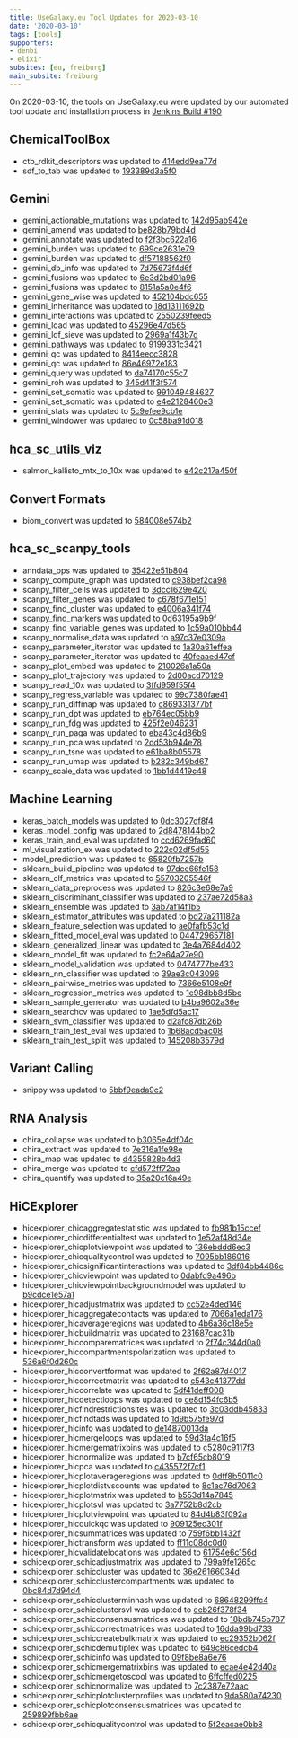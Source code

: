 ```yaml
---
title: UseGalaxy.eu Tool Updates for 2020-03-10
date: '2020-03-10'
tags: [tools]
supporters:
- denbi
- elixir
subsites: [eu, freiburg]
main_subsite: freiburg
---
```


On 2020-03-10, the tools on UseGalaxy.eu were updated by our automated tool update and installation process in [Jenkins Build #190](https://build.galaxyproject.eu/job/usegalaxy-eu/job/install-tools/#190/)


## ChemicalToolBox

- ctb_rdkit_descriptors was updated to [414edd9ea77d](https://toolshed.g2.bx.psu.edu/view/bgruening/ctb_rdkit_descriptors/414edd9ea77d)
- sdf_to_tab was updated to [193389d3a5f0](https://toolshed.g2.bx.psu.edu/view/bgruening/sdf_to_tab/193389d3a5f0)

## Gemini

- gemini_actionable_mutations was updated to [142d95ab942e](https://toolshed.g2.bx.psu.edu/view/iuc/gemini_actionable_mutations/142d95ab942e)
- gemini_amend was updated to [be828b79bd4d](https://toolshed.g2.bx.psu.edu/view/iuc/gemini_amend/be828b79bd4d)
- gemini_annotate was updated to [f2f3bc622a16](https://toolshed.g2.bx.psu.edu/view/iuc/gemini_annotate/f2f3bc622a16)
- gemini_burden was updated to [699ce2631e79](https://toolshed.g2.bx.psu.edu/view/iuc/gemini_burden/699ce2631e79)
- gemini_burden was updated to [df57188562f0](https://toolshed.g2.bx.psu.edu/view/iuc/gemini_burden/df57188562f0)
- gemini_db_info was updated to [7d75673f4d6f](https://toolshed.g2.bx.psu.edu/view/iuc/gemini_db_info/7d75673f4d6f)
- gemini_fusions was updated to [6e3d2bd01a96](https://toolshed.g2.bx.psu.edu/view/iuc/gemini_fusions/6e3d2bd01a96)
- gemini_fusions was updated to [8151a5a0e4f6](https://toolshed.g2.bx.psu.edu/view/iuc/gemini_fusions/8151a5a0e4f6)
- gemini_gene_wise was updated to [452104bdc655](https://toolshed.g2.bx.psu.edu/view/iuc/gemini_gene_wise/452104bdc655)
- gemini_inheritance was updated to [18d13111692b](https://toolshed.g2.bx.psu.edu/view/iuc/gemini_inheritance/18d13111692b)
- gemini_interactions was updated to [2550239feed5](https://toolshed.g2.bx.psu.edu/view/iuc/gemini_interactions/2550239feed5)
- gemini_load was updated to [45296e47d565](https://toolshed.g2.bx.psu.edu/view/iuc/gemini_load/45296e47d565)
- gemini_lof_sieve was updated to [2969a1f43b7d](https://toolshed.g2.bx.psu.edu/view/iuc/gemini_lof_sieve/2969a1f43b7d)
- gemini_pathways was updated to [9199331c3421](https://toolshed.g2.bx.psu.edu/view/iuc/gemini_pathways/9199331c3421)
- gemini_qc was updated to [8414eecc3828](https://toolshed.g2.bx.psu.edu/view/iuc/gemini_qc/8414eecc3828)
- gemini_qc was updated to [86e46972e183](https://toolshed.g2.bx.psu.edu/view/iuc/gemini_qc/86e46972e183)
- gemini_query was updated to [da74170c55c7](https://toolshed.g2.bx.psu.edu/view/iuc/gemini_query/da74170c55c7)
- gemini_roh was updated to [345d41f3f574](https://toolshed.g2.bx.psu.edu/view/iuc/gemini_roh/345d41f3f574)
- gemini_set_somatic was updated to [991049484627](https://toolshed.g2.bx.psu.edu/view/iuc/gemini_set_somatic/991049484627)
- gemini_set_somatic was updated to [e4e2128460e3](https://toolshed.g2.bx.psu.edu/view/iuc/gemini_set_somatic/e4e2128460e3)
- gemini_stats was updated to [5c9efee9cb1e](https://toolshed.g2.bx.psu.edu/view/iuc/gemini_stats/5c9efee9cb1e)
- gemini_windower was updated to [0c58ba91d018](https://toolshed.g2.bx.psu.edu/view/iuc/gemini_windower/0c58ba91d018)


## hca_sc_utils_viz

- salmon_kallisto_mtx_to_10x was updated to [e42c217a450f](https://toolshed.g2.bx.psu.edu/view/ebi-gxa/salmon_kallisto_mtx_to_10x/e42c217a450f)

## Convert Formats

- biom_convert was updated to [584008e574b2](https://toolshed.g2.bx.psu.edu/view/iuc/biom_convert/584008e574b2)

## hca_sc_scanpy_tools

- anndata_ops was updated to [35422e51b804](https://toolshed.g2.bx.psu.edu/view/ebi-gxa/anndata_ops/35422e51b804)
- scanpy_compute_graph was updated to [c938bef2ca98](https://toolshed.g2.bx.psu.edu/view/ebi-gxa/scanpy_compute_graph/c938bef2ca98)
- scanpy_filter_cells was updated to [3dcc1629e420](https://toolshed.g2.bx.psu.edu/view/ebi-gxa/scanpy_filter_cells/3dcc1629e420)
- scanpy_filter_genes was updated to [c678f671e151](https://toolshed.g2.bx.psu.edu/view/ebi-gxa/scanpy_filter_genes/c678f671e151)
- scanpy_find_cluster was updated to [e4006a341f74](https://toolshed.g2.bx.psu.edu/view/ebi-gxa/scanpy_find_cluster/e4006a341f74)
- scanpy_find_markers was updated to [0d63195a9b9f](https://toolshed.g2.bx.psu.edu/view/ebi-gxa/scanpy_find_markers/0d63195a9b9f)
- scanpy_find_variable_genes was updated to [1c59a010bb44](https://toolshed.g2.bx.psu.edu/view/ebi-gxa/scanpy_find_variable_genes/1c59a010bb44)
- scanpy_normalise_data was updated to [a97c37e0309a](https://toolshed.g2.bx.psu.edu/view/ebi-gxa/scanpy_normalise_data/a97c37e0309a)
- scanpy_parameter_iterator was updated to [1a30a61effea](https://toolshed.g2.bx.psu.edu/view/ebi-gxa/scanpy_parameter_iterator/1a30a61effea)
- scanpy_parameter_iterator was updated to [40feaaed47cf](https://toolshed.g2.bx.psu.edu/view/ebi-gxa/scanpy_parameter_iterator/40feaaed47cf)
- scanpy_plot_embed was updated to [210026a1a50a](https://toolshed.g2.bx.psu.edu/view/ebi-gxa/scanpy_plot_embed/210026a1a50a)
- scanpy_plot_trajectory was updated to [2d00acd70129](https://toolshed.g2.bx.psu.edu/view/ebi-gxa/scanpy_plot_trajectory/2d00acd70129)
- scanpy_read_10x was updated to [3ffd959f55f4](https://toolshed.g2.bx.psu.edu/view/ebi-gxa/scanpy_read_10x/3ffd959f55f4)
- scanpy_regress_variable was updated to [99c7380fae41](https://toolshed.g2.bx.psu.edu/view/ebi-gxa/scanpy_regress_variable/99c7380fae41)
- scanpy_run_diffmap was updated to [c869331377bf](https://toolshed.g2.bx.psu.edu/view/ebi-gxa/scanpy_run_diffmap/c869331377bf)
- scanpy_run_dpt was updated to [eb764ec05bb9](https://toolshed.g2.bx.psu.edu/view/ebi-gxa/scanpy_run_dpt/eb764ec05bb9)
- scanpy_run_fdg was updated to [425f2e046231](https://toolshed.g2.bx.psu.edu/view/ebi-gxa/scanpy_run_fdg/425f2e046231)
- scanpy_run_paga was updated to [eba43c4d86b9](https://toolshed.g2.bx.psu.edu/view/ebi-gxa/scanpy_run_paga/eba43c4d86b9)
- scanpy_run_pca was updated to [2dd53b944e78](https://toolshed.g2.bx.psu.edu/view/ebi-gxa/scanpy_run_pca/2dd53b944e78)
- scanpy_run_tsne was updated to [e61ba8b05578](https://toolshed.g2.bx.psu.edu/view/ebi-gxa/scanpy_run_tsne/e61ba8b05578)
- scanpy_run_umap was updated to [b282c349bd67](https://toolshed.g2.bx.psu.edu/view/ebi-gxa/scanpy_run_umap/b282c349bd67)
- scanpy_scale_data was updated to [1bb1d4419c48](https://toolshed.g2.bx.psu.edu/view/ebi-gxa/scanpy_scale_data/1bb1d4419c48)

## Machine Learning

- keras_batch_models was updated to [0dc3027df8f4](https://toolshed.g2.bx.psu.edu/view/bgruening/keras_batch_models/0dc3027df8f4)
- keras_model_config was updated to [2d8478144bb2](https://toolshed.g2.bx.psu.edu/view/bgruening/keras_model_config/2d8478144bb2)
- keras_train_and_eval was updated to [ccd6269fad60](https://toolshed.g2.bx.psu.edu/view/bgruening/keras_train_and_eval/ccd6269fad60)
- ml_visualization_ex was updated to [222c02df5d55](https://toolshed.g2.bx.psu.edu/view/bgruening/ml_visualization_ex/222c02df5d55)
- model_prediction was updated to [65820fb7257b](https://toolshed.g2.bx.psu.edu/view/bgruening/model_prediction/65820fb7257b)
- sklearn_build_pipeline was updated to [97dce66fe158](https://toolshed.g2.bx.psu.edu/view/bgruening/sklearn_build_pipeline/97dce66fe158)
- sklearn_clf_metrics was updated to [55703205546f](https://toolshed.g2.bx.psu.edu/view/bgruening/sklearn_clf_metrics/55703205546f)
- sklearn_data_preprocess was updated to [826c3e68e7a9](https://toolshed.g2.bx.psu.edu/view/bgruening/sklearn_data_preprocess/826c3e68e7a9)
- sklearn_discriminant_classifier was updated to [237ae72d58a3](https://toolshed.g2.bx.psu.edu/view/bgruening/sklearn_discriminant_classifier/237ae72d58a3)
- sklearn_ensemble was updated to [3ab7af14f1b5](https://toolshed.g2.bx.psu.edu/view/bgruening/sklearn_ensemble/3ab7af14f1b5)
- sklearn_estimator_attributes was updated to [bd27a211182a](https://toolshed.g2.bx.psu.edu/view/bgruening/sklearn_estimator_attributes/bd27a211182a)
- sklearn_feature_selection was updated to [ae0fafb53c1d](https://toolshed.g2.bx.psu.edu/view/bgruening/sklearn_feature_selection/ae0fafb53c1d)
- sklearn_fitted_model_eval was updated to [044729657181](https://toolshed.g2.bx.psu.edu/view/bgruening/sklearn_fitted_model_eval/044729657181)
- sklearn_generalized_linear was updated to [3e4a7684d402](https://toolshed.g2.bx.psu.edu/view/bgruening/sklearn_generalized_linear/3e4a7684d402)
- sklearn_model_fit was updated to [fc2e64a27e90](https://toolshed.g2.bx.psu.edu/view/bgruening/sklearn_model_fit/fc2e64a27e90)
- sklearn_model_validation was updated to [0474777be433](https://toolshed.g2.bx.psu.edu/view/bgruening/sklearn_model_validation/0474777be433)
- sklearn_nn_classifier was updated to [39ae3c043096](https://toolshed.g2.bx.psu.edu/view/bgruening/sklearn_nn_classifier/39ae3c043096)
- sklearn_pairwise_metrics was updated to [7366e5108e9f](https://toolshed.g2.bx.psu.edu/view/bgruening/sklearn_pairwise_metrics/7366e5108e9f)
- sklearn_regression_metrics was updated to [1e98dbb8d5bc](https://toolshed.g2.bx.psu.edu/view/bgruening/sklearn_regression_metrics/1e98dbb8d5bc)
- sklearn_sample_generator was updated to [b4ba9602a36e](https://toolshed.g2.bx.psu.edu/view/bgruening/sklearn_sample_generator/b4ba9602a36e)
- sklearn_searchcv was updated to [1ae5dfd5ac17](https://toolshed.g2.bx.psu.edu/view/bgruening/sklearn_searchcv/1ae5dfd5ac17)
- sklearn_svm_classifier was updated to [d2afc87db26b](https://toolshed.g2.bx.psu.edu/view/bgruening/sklearn_svm_classifier/d2afc87db26b)
- sklearn_train_test_eval was updated to [1b68acd5ac08](https://toolshed.g2.bx.psu.edu/view/bgruening/sklearn_train_test_eval/1b68acd5ac08)
- sklearn_train_test_split was updated to [145208b3579d](https://toolshed.g2.bx.psu.edu/view/bgruening/sklearn_train_test_split/145208b3579d)


## Variant Calling

- snippy was updated to [5bbf9eada9c2](https://toolshed.g2.bx.psu.edu/view/iuc/snippy/5bbf9eada9c2)

## RNA Analysis

- chira_collapse was updated to [b3065e4df04c](https://toolshed.g2.bx.psu.edu/view/iuc/chira_collapse/b3065e4df04c)
- chira_extract was updated to [7e316a1fe98e](https://toolshed.g2.bx.psu.edu/view/iuc/chira_extract/7e316a1fe98e)
- chira_map was updated to [d4355828b4d3](https://toolshed.g2.bx.psu.edu/view/iuc/chira_map/d4355828b4d3)
- chira_merge was updated to [cfd572ff72aa](https://toolshed.g2.bx.psu.edu/view/iuc/chira_merge/cfd572ff72aa)
- chira_quantify was updated to [35a20c16a49e](https://toolshed.g2.bx.psu.edu/view/iuc/chira_quantify/35a20c16a49e)


## HiCExplorer

- hicexplorer_chicaggregatestatistic was updated to [fb981b15ccef](https://toolshed.g2.bx.psu.edu/view/bgruening/hicexplorer_chicaggregatestatistic/fb981b15ccef)
- hicexplorer_chicdifferentialtest was updated to [1e52af48d34e](https://toolshed.g2.bx.psu.edu/view/bgruening/hicexplorer_chicdifferentialtest/1e52af48d34e)
- hicexplorer_chicplotviewpoint was updated to [136ebddd6ec3](https://toolshed.g2.bx.psu.edu/view/bgruening/hicexplorer_chicplotviewpoint/136ebddd6ec3)
- hicexplorer_chicqualitycontrol was updated to [7095bb186016](https://toolshed.g2.bx.psu.edu/view/bgruening/hicexplorer_chicqualitycontrol/7095bb186016)
- hicexplorer_chicsignificantinteractions was updated to [3df84bb4486c](https://toolshed.g2.bx.psu.edu/view/bgruening/hicexplorer_chicsignificantinteractions/3df84bb4486c)
- hicexplorer_chicviewpoint was updated to [0dabfd9a496b](https://toolshed.g2.bx.psu.edu/view/bgruening/hicexplorer_chicviewpoint/0dabfd9a496b)
- hicexplorer_chicviewpointbackgroundmodel was updated to [b9cdce1e57a1](https://toolshed.g2.bx.psu.edu/view/bgruening/hicexplorer_chicviewpointbackgroundmodel/b9cdce1e57a1)
- hicexplorer_hicadjustmatrix was updated to [cc52e4ded146](https://toolshed.g2.bx.psu.edu/view/bgruening/hicexplorer_hicadjustmatrix/cc52e4ded146)
- hicexplorer_hicaggregatecontacts was updated to [7066a1eda176](https://toolshed.g2.bx.psu.edu/view/bgruening/hicexplorer_hicaggregatecontacts/7066a1eda176)
- hicexplorer_hicaverageregions was updated to [4b6a36c18e5e](https://toolshed.g2.bx.psu.edu/view/bgruening/hicexplorer_hicaverageregions/4b6a36c18e5e)
- hicexplorer_hicbuildmatrix was updated to [231687cac31b](https://toolshed.g2.bx.psu.edu/view/bgruening/hicexplorer_hicbuildmatrix/231687cac31b)
- hicexplorer_hiccomparematrices was updated to [2f74c344d0a0](https://toolshed.g2.bx.psu.edu/view/bgruening/hicexplorer_hiccomparematrices/2f74c344d0a0)
- hicexplorer_hiccompartmentspolarization was updated to [536a6f0d260c](https://toolshed.g2.bx.psu.edu/view/bgruening/hicexplorer_hiccompartmentspolarization/536a6f0d260c)
- hicexplorer_hicconvertformat was updated to [2f62a87d4017](https://toolshed.g2.bx.psu.edu/view/bgruening/hicexplorer_hicconvertformat/2f62a87d4017)
- hicexplorer_hiccorrectmatrix was updated to [c543c41377dd](https://toolshed.g2.bx.psu.edu/view/bgruening/hicexplorer_hiccorrectmatrix/c543c41377dd)
- hicexplorer_hiccorrelate was updated to [5df41deff008](https://toolshed.g2.bx.psu.edu/view/bgruening/hicexplorer_hiccorrelate/5df41deff008)
- hicexplorer_hicdetectloops was updated to [ce8d154fc6b5](https://toolshed.g2.bx.psu.edu/view/bgruening/hicexplorer_hicdetectloops/ce8d154fc6b5)
- hicexplorer_hicfindrestrictionsites was updated to [3c03ddb45833](https://toolshed.g2.bx.psu.edu/view/bgruening/hicexplorer_hicfindrestrictionsites/3c03ddb45833)
- hicexplorer_hicfindtads was updated to [1d9b575fe97d](https://toolshed.g2.bx.psu.edu/view/bgruening/hicexplorer_hicfindtads/1d9b575fe97d)
- hicexplorer_hicinfo was updated to [de14870013da](https://toolshed.g2.bx.psu.edu/view/bgruening/hicexplorer_hicinfo/de14870013da)
- hicexplorer_hicmergeloops was updated to [59d3fa4c16f5](https://toolshed.g2.bx.psu.edu/view/bgruening/hicexplorer_hicmergeloops/59d3fa4c16f5)
- hicexplorer_hicmergematrixbins was updated to [c5280c9117f3](https://toolshed.g2.bx.psu.edu/view/bgruening/hicexplorer_hicmergematrixbins/c5280c9117f3)
- hicexplorer_hicnormalize was updated to [b7cf65cb8019](https://toolshed.g2.bx.psu.edu/view/bgruening/hicexplorer_hicnormalize/b7cf65cb8019)
- hicexplorer_hicpca was updated to [c435572f7cf1](https://toolshed.g2.bx.psu.edu/view/bgruening/hicexplorer_hicpca/c435572f7cf1)
- hicexplorer_hicplotaverageregions was updated to [0dff8b5011c0](https://toolshed.g2.bx.psu.edu/view/bgruening/hicexplorer_hicplotaverageregions/0dff8b5011c0)
- hicexplorer_hicplotdistvscounts was updated to [8c1ac76d7063](https://toolshed.g2.bx.psu.edu/view/bgruening/hicexplorer_hicplotdistvscounts/8c1ac76d7063)
- hicexplorer_hicplotmatrix was updated to [b553d14a7845](https://toolshed.g2.bx.psu.edu/view/bgruening/hicexplorer_hicplotmatrix/b553d14a7845)
- hicexplorer_hicplotsvl was updated to [3a7752b8d2cb](https://toolshed.g2.bx.psu.edu/view/bgruening/hicexplorer_hicplotsvl/3a7752b8d2cb)
- hicexplorer_hicplotviewpoint was updated to [84d4b83f092a](https://toolshed.g2.bx.psu.edu/view/bgruening/hicexplorer_hicplotviewpoint/84d4b83f092a)
- hicexplorer_hicquickqc was updated to [909125ec301f](https://toolshed.g2.bx.psu.edu/view/bgruening/hicexplorer_hicquickqc/909125ec301f)
- hicexplorer_hicsummatrices was updated to [759f6bb1432f](https://toolshed.g2.bx.psu.edu/view/bgruening/hicexplorer_hicsummatrices/759f6bb1432f)
- hicexplorer_hictransform was updated to [ff11c08dc0d0](https://toolshed.g2.bx.psu.edu/view/bgruening/hicexplorer_hictransform/ff11c08dc0d0)
- hicexplorer_hicvalidatelocations was updated to [61754e6c156d](https://toolshed.g2.bx.psu.edu/view/bgruening/hicexplorer_hicvalidatelocations/61754e6c156d)
- schicexplorer_schicadjustmatrix was updated to [799a9fe1265c](https://toolshed.g2.bx.psu.edu/view/iuc/schicexplorer_schicadjustmatrix/799a9fe1265c)
- schicexplorer_schiccluster was updated to [36e26166034d](https://toolshed.g2.bx.psu.edu/view/iuc/schicexplorer_schiccluster/36e26166034d)
- schicexplorer_schicclustercompartments was updated to [0bc84d7d94d4](https://toolshed.g2.bx.psu.edu/view/iuc/schicexplorer_schicclustercompartments/0bc84d7d94d4)
- schicexplorer_schicclusterminhash was updated to [68648299ffc4](https://toolshed.g2.bx.psu.edu/view/iuc/schicexplorer_schicclusterminhash/68648299ffc4)
- schicexplorer_schicclustersvl was updated to [eeb26f378f34](https://toolshed.g2.bx.psu.edu/view/iuc/schicexplorer_schicclustersvl/eeb26f378f34)
- schicexplorer_schicconsensusmatrices was updated to [18bdb745b787](https://toolshed.g2.bx.psu.edu/view/iuc/schicexplorer_schicconsensusmatrices/18bdb745b787)
- schicexplorer_schiccorrectmatrices was updated to [16dda99bd733](https://toolshed.g2.bx.psu.edu/view/iuc/schicexplorer_schiccorrectmatrices/16dda99bd733)
- schicexplorer_schiccreatebulkmatrix was updated to [ec29352b062f](https://toolshed.g2.bx.psu.edu/view/iuc/schicexplorer_schiccreatebulkmatrix/ec29352b062f)
- schicexplorer_schicdemultiplex was updated to [649c86cedcb4](https://toolshed.g2.bx.psu.edu/view/iuc/schicexplorer_schicdemultiplex/649c86cedcb4)
- schicexplorer_schicinfo was updated to [09f8be8a6e76](https://toolshed.g2.bx.psu.edu/view/iuc/schicexplorer_schicinfo/09f8be8a6e76)
- schicexplorer_schicmergematrixbins was updated to [ecae4e42d40a](https://toolshed.g2.bx.psu.edu/view/iuc/schicexplorer_schicmergematrixbins/ecae4e42d40a)
- schicexplorer_schicmergetoscool was updated to [6ffcffed0225](https://toolshed.g2.bx.psu.edu/view/iuc/schicexplorer_schicmergetoscool/6ffcffed0225)
- schicexplorer_schicnormalize was updated to [7c2387e72aac](https://toolshed.g2.bx.psu.edu/view/iuc/schicexplorer_schicnormalize/7c2387e72aac)
- schicexplorer_schicplotclusterprofiles was updated to [9da580a74230](https://toolshed.g2.bx.psu.edu/view/iuc/schicexplorer_schicplotclusterprofiles/9da580a74230)
- schicexplorer_schicplotconsensusmatrices was updated to [259899fbb6ae](https://toolshed.g2.bx.psu.edu/view/iuc/schicexplorer_schicplotconsensusmatrices/259899fbb6ae)
- schicexplorer_schicqualitycontrol was updated to [5f2eacae0bb8](https://toolshed.g2.bx.psu.edu/view/iuc/schicexplorer_schicqualitycontrol/5f2eacae0bb8)


